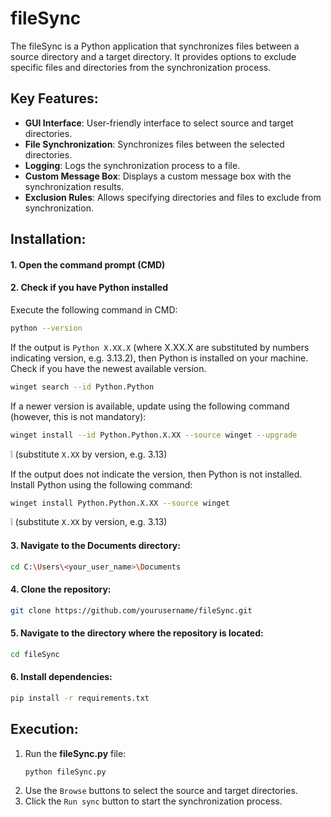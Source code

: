# fileSync

The fileSync is a Python application that synchronizes files between a source directory and a target directory. It provides options to exclude specific files and directories from the synchronization process.

## Key Features:

- **GUI Interface**: User-friendly interface to select source and target directories.
- **File Synchronization**: Synchronizes files between the selected directories.
- **Logging**: Logs the synchronization process to a file.
- **Custom Message Box**: Displays a custom message box with the synchronization results.
- **Exclusion Rules**: Allows specifying directories and files to exclude from synchronization.

## Installation:

#### 1. Open the command prompt (CMD)

#### 2. Check if you have Python installed

Execute the following command in CMD:

```sh
python --version
```

If the output is `Python X.XX.X` (where X.XX.X are substituted by numbers indicating version, e.g. 3.13.2), then Python is installed on your machine.
Check if you have the newest available version.

```sh
winget search --id Python.Python
```

If a newer version is available, update using the following command (however, this is not mandatory):

```sh
winget install --id Python.Python.X.XX --source winget --upgrade
```

:grey_exclamation: (substitute `X.XX` by version, e.g. 3.13)

If the output does not indicate the version, then Python is not installed.
Install Python using the following command:

```sh
winget install Python.Python.X.XX --source winget
```

:grey_exclamation: (substitute `X.XX` by version, e.g. 3.13)

#### 3. Navigate to the Documents directory:

```sh
cd C:\Users\<your_user_name>\Documents
```

#### 4. Clone the repository:

```sh
git clone https://github.com/yourusername/fileSync.git
```

#### 5. Navigate to the directory where the repository is located:

```sh
cd fileSync
```

#### 6. Install dependencies:

```sh
pip install -r requirements.txt
```

## Execution:

1. Run the **fileSync.py** file:
   ```sh
   python fileSync.py
   ```
2. Use the `Browse` buttons to select the source and target directories.
3. Click the `Run sync` button to start the synchronization process.
